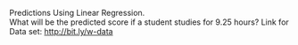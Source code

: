 Predictions Using Linear Regression.	
	What will be the predicted score if a student studies for 9.25 hours?
	Link for Data set: http://bit.ly/w-data
